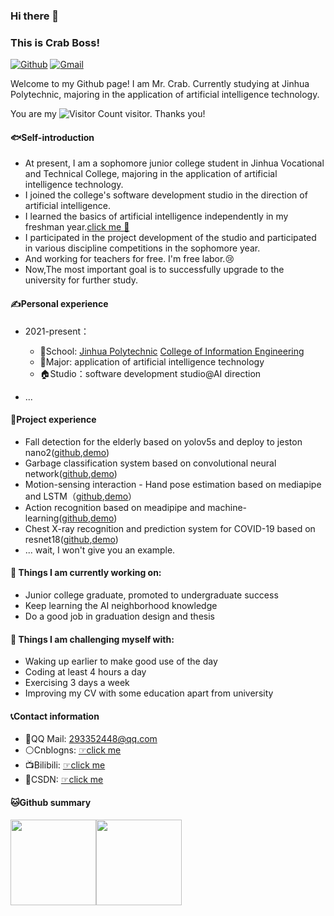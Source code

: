 ### Hi there 👋 
### This is Crab Boss!

<!-- https://shields.io/ -->
[![Github](https://img.shields.io/badge/-Github-000?style=flat&logo=Github&logoColor=white)](https://github.com/CrabBoss-lab)
[![Gmail](https://img.shields.io/badge/-Gmail-c14438?style=flat&logo=Gmail&logoColor=white)](im.junyu.yu@gmail.com)


Welcome to my Github page! I am Mr. Crab. Currently studying at Jinhua Polytechnic, majoring in the application of artificial intelligence technology.

You are my ![Visitor Count](https://profile-counter.glitch.me/CrabBoss-lab/count.svg) visitor. Thanks you!


#### 🐟Self-introduction

- At present, I am a sophomore junior college student in Jinhua Vocational and Technical College, majoring in the application of artificial intelligence technology. 
- I joined the college's software development studio in the direction of artificial intelligence. 
- I learned the basics of artificial intelligence independently in my freshman year.[click me 📕](https://docs.qq.com/sheet/DSkRobnVTUGFXYnlq?tab=BB08J2)
- I participated in the project development of the studio and participated in various discipline competitions in the sophomore year.
- And working for teachers for free. I'm free labor.😢
- Now,The most important goal is to successfully upgrade to the university for further study.

#### ✍Personal experience

- 2021-present：
  - 🏫School: [Jinhua Polytechnic](https://www.jhc.cn/main.htm) [College of Information Engineering](https://info.jhc.cn/main.htm) 
  - 🧢Major: application of artificial intelligence technology 
  - 🏠Studio：software development studio@AI direction

- ...



#### 👷Project experience

- Fall detection for the elderly based on yolov5s and deploy to jeston nano2([github](),[demo]())
- Garbage classification system based on convolutional neural network([github](https://github.com/CrabBoss-lab/garbage-sorting-pytorch),[demo]())
- Motion-sensing interaction - Hand pose estimation based on mediapipe and LSTM（[github](),[demo](https://www.bilibili.com/video/BV1CN411A7yF/?spm_id_from=333.999.0.0)）
- Action recognition based on meadipipe and machine-learning([github](),[demo]())
- Chest X-ray recognition and prediction system for COVID-19 based on resnet18([github](),[demo](https://www.bilibili.com/video/BV1Gx4y1P74B/?spm_id_from=333.999.0.0))
- ... wait, I won't give you an example.


#### 🌱 Things I am currently working on:
- Junior college graduate, promoted to undergraduate success
- Keep learning the AI neighborhood knowledge
- Do a good job in graduation design and thesis


#### 💪 Things I am challenging myself with:
- Waking up earlier to make good use of the day
- Coding at least 4 hours a day
- Exercising 3 days a week
- Improving my CV with some education apart from university


#### 📞Contact information

- 🐧QQ Mail: 293352448@qq.com
- ⚪Cnblogns: [☞click me](https://www.cnblogs.com/xielaoban/)
- 📺Bilibili: [☞click me](https://space.bilibili.com/615998733)
- 🐒CSDN: [☞click me](https://blog.csdn.net/weixin_59605625)

#### 🐱Github summary
<!-- 参考程序员鱼皮的github中的样式 -->
<!-- <img align="" height="137px" src="https://github-readme-stats.vercel.app/api?username=liyupi&hide_title=true&hide_border=true&show_icons=true&include_all_commits=true&line_height=21&bg_color=0,EC6C6C,FFD479,FFFC79,73FA79&theme=graywhite&locale=cn" /><img align="" height="137px" src="https://github-readme-stats.vercel.app/api/top-langs/?username=liyupi&hide_title=true&hide_border=true&layout=compact&bg_color=0,73FA79,73FDFF,D783FF&theme=graywhite&locale=cn" /> -->

<!-- ![CrabBoss's GitHub stats](https://github-readme-stats.vercel.app/api?username=CrabBoss-lab&show_icons=true&theme=tokyonight)
![Top Langs](https://github-readme-stats.vercel.app/api/top-langs/?username=CrabBoss-lab&layout=compact&theme=tokyonight) -->

 
<img align="" height="137px" src="https://github-readme-stats.vercel.app/api?username=CrabBoss-lab&hide_title=true&hide_border=true&show_icons=true&line_height=21&bg_color=0,EC6C6C,FFD479,FFFC79,73FA79&theme=graywhite&locale=en" /><img align="" height="137px" src="https://github-readme-stats.vercel.app/api/top-langs/?username=CrabBoss-lab&hide_title=true&hide_border=true&layout=compact&bg_color=0,73FA79,73FDFF,D783FF&theme=graywhite&locale=en" />
